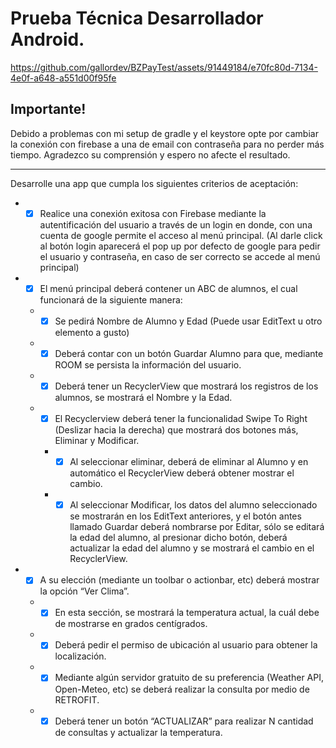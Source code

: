 # Prueba Técnica Desarrollador Android.

https://github.com/gallordev/BZPayTest/assets/91449184/e70fc80d-7134-4e0f-a648-a551d00f95fe

##  **Importante!** 

Debido a problemas con mi setup de gradle y el keystore opte por cambiar la conexión con firebase a una de email con contraseña para no perder más tiempo. Agradezco su comprensión y espero no afecte el resultado.

---

Desarrolle una app que cumpla los siguientes criterios de aceptación:

* - [x] Realice una conexión exitosa con Firebase mediante la autentificación del usuario a través de un login en donde, con una cuenta de google permite el acceso al menú principal. (Al darle click al botón login aparecerá el pop up por defecto de google para pedir el usuario y contraseña, en caso de ser correcto se accede al menú principal)
* - [x] El menú principal deberá contener un ABC de alumnos, el cual funcionará de la siguiente manera:
  * - [x] Se pedirá Nombre de Alumno y Edad (Puede usar EditText u otro elemento a gusto)
  * - [x] Deberá contar con un botón Guardar Alumno para que, mediante ROOM se persista la información del usuario.
  * - [x] Deberá tener un RecyclerView que mostrará los registros de los alumnos, se mostrará el Nombre y la Edad.
  * - [x] El Recyclerview deberá tener la funcionalidad Swipe To Right (Deslizar hacia la derecha) que mostrará dos botones más, Eliminar y Modificar.
    * - [x] Al seleccionar eliminar, deberá de eliminar al Alumno y en automático el RecyclerView deberá obtener mostrar el cambio.
    * - [x] Al seleccionar Modificar, los datos del alumno seleccionado se mostrarán en los EditText anteriores, y el botón antes llamado Guardar deberá nombrarse por Editar, sólo se editará la edad del alumno, al presionar dicho botón, deberá actualizar la edad del alumno y se mostrará el cambio en el RecyclerView.
* - [x] A su elección (mediante un toolbar o actionbar, etc) deberá mostrar la opción “Ver Clima”.
  * - [x] En esta sección, se mostrará la temperatura actual, la cuál debe de mostrarse en grados centígrados.
  * - [x] Deberá pedir el permiso de ubicación al usuario para obtener la localización.
  * - [x] Mediante algún servidor gratuito de su preferencia (Weather API, Open-Meteo, etc) se deberá realizar la consulta por medio de RETROFIT.
  * - [x] Deberá tener un botón “ACTUALIZAR” para realizar N cantidad de consultas y actualizar la temperatura.
